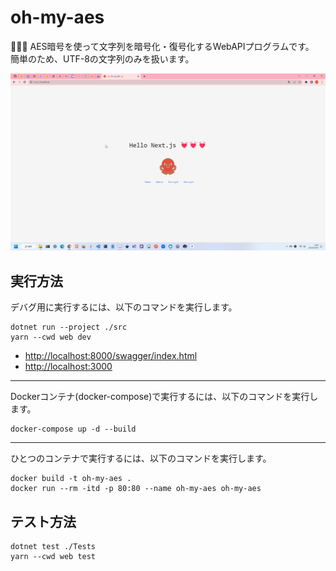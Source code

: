# oh-my-aes

🌸🌸🌸 AES暗号を使って文字列を暗号化・復号化するWebAPIプログラムです。  
簡単のため、UTF-8の文字列のみを扱います。  

![成果物](./docs/img/fruit.gif)  

## 実行方法

デバグ用に実行するには、以下のコマンドを実行します。  

```shell
dotnet run --project ./src
yarn --cwd web dev
```

* <http://localhost:8000/swagger/index.html>
* <http://localhost:3000>

---

Dockerコンテナ(docker-compose)で実行するには、以下のコマンドを実行します。  

```shell
docker-compose up -d --build
```

---

ひとつのコンテナで実行するには、以下のコマンドを実行します。  

```shell
docker build -t oh-my-aes .
docker run --rm -itd -p 80:80 --name oh-my-aes oh-my-aes
```

## テスト方法

```shell
dotnet test ./Tests
yarn --cwd web test
```
